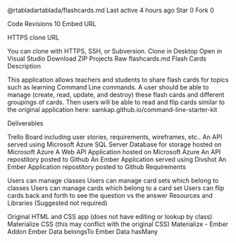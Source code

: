 @rtabladartablada/flashcards.md
Last active 4 hours ago
  Star 0
  Fork 0
 
 Code
 Revisions 10
Embed URL
	
HTTPS clone URL
	
You can clone with  HTTPS, SSH, or Subversion. 
 Clone in Desktop Open in Visual Studio
 Download ZIP
Projects
Raw  flashcards.md
Flash Cards
Description

This application allows teachers and students to share flash cards for topics such as learning Command Line commands. A user should be able to manage (create, read, update, and destroy) these flash cards and different groupings of cards. Then users will be able to read and flip cards similar to the original application here: samkap.github.io/command-line-starter-kit

Deliverables

Trello Board including user stories, requirements, wireframes, etc..
An API served using Microsoft Azure
SQL Server Database for storage hosted on Microsoft Azure
A Web API Application hosted on Microsoft Azure
An API repostitory posted to Github
An Ember Application served using Divshot
An Ember Application repostitory posted to Github
Requirements

Users can manage classes
Users can manage card sets which belong to classes
Users can manage cards which belong to a card set
Users can flip cards back and forth to see the question vs the answer
Resources and Libraries (Suggested not required)

Original HTML and CSS app (does not have editing or lookup by class)
Materialize CSS (this may conflict with the original CSS)
Materialize - Ember Addon
Ember Data belongsTo
Ember Data hasMany